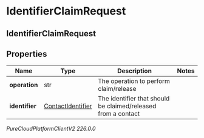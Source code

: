 # IdentifierClaimRequest

## IdentifierClaimRequest

## Properties

|Name | Type | Description | Notes|
|------------ | ------------- | ------------- | -------------|
| **operation** | str | The operation to perform claim/release | |
| **identifier** | [ContactIdentifier](ContactIdentifier) | The identifier that should be claimed/released from a contact | |



_PureCloudPlatformClientV2 226.0.0_
